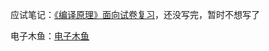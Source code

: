 应试笔记：[《编译原理》面向试卷复习](/other/unclassified/应试笔记/《编译原理》面向试卷复习)，还没写完，暂时不想写了

电子木鱼：[电子木鱼](/other/unclassified/电子木鱼/)